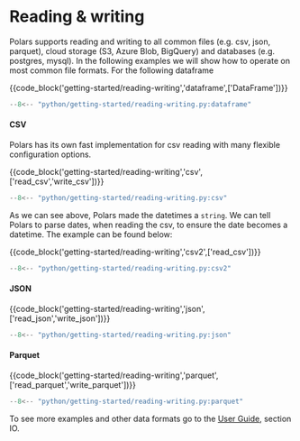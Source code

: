 # Reading & writing

Polars supports reading and writing to all common files (e.g. csv, json, parquet), cloud storage (S3, Azure Blob, BigQuery) and databases (e.g. postgres, mysql). In the following examples we will show how to operate on most common file formats. For the following dataframe

{{code_block('getting-started/reading-writing','dataframe',['DataFrame'])}}

```python exec="on" result="text" session="getting-started/reading"
--8<-- "python/getting-started/reading-writing.py:dataframe"
```

#### CSV

Polars has its own fast implementation for csv reading with many flexible configuration options.

{{code_block('getting-started/reading-writing','csv',['read_csv','write_csv'])}}

```python exec="on" result="text" session="getting-started/reading"
--8<-- "python/getting-started/reading-writing.py:csv"
```

As we can see above, Polars made the datetimes a `string`. We can tell Polars to parse dates, when reading the csv, to ensure the date becomes a datetime. The example can be found below:

{{code_block('getting-started/reading-writing','csv2',['read_csv'])}}

```python exec="on" result="text" session="getting-started/reading"
--8<-- "python/getting-started/reading-writing.py:csv2"
```

#### JSON

{{code_block('getting-started/reading-writing','json',['read_json','write_json'])}}

```python exec="on" result="text" session="getting-started/reading"
--8<-- "python/getting-started/reading-writing.py:json"
```

#### Parquet

{{code_block('getting-started/reading-writing','parquet',['read_parquet','write_parquet'])}}

```python exec="on" result="text" session="getting-started/reading"
--8<-- "python/getting-started/reading-writing.py:parquet"
```

To see more examples and other data formats go to the [User Guide](../io/csv.md), section IO.
